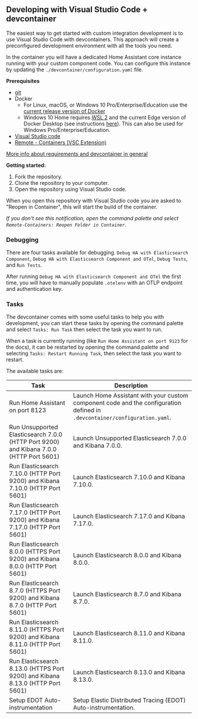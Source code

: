 ## Developing with Visual Studio Code + devcontainer

The easiest way to get started with custom integration development is to use Visual Studio Code with devcontainers. This approach will create a preconfigured development environment with all the tools you need.

In the container you will have a dedicated Home Assistant core instance running with your custom component code. You can configure this instance by updating the `./devcontainer/configuration.yaml` file.

**Prerequisites**

- [git](https://git-scm.com/book/en/v2/Getting-Started-Installing-Git)
- Docker
  -  For Linux, macOS, or Windows 10 Pro/Enterprise/Education use the [current release version of Docker](https://docs.docker.com/install/)
  -   Windows 10 Home requires [WSL 2](https://docs.microsoft.com/windows/wsl/wsl2-install) and the current Edge version of Docker Desktop (see instructions [here](https://docs.docker.com/docker-for-windows/wsl-tech-preview/)). This can also be used for Windows Pro/Enterprise/Education.
- [Visual Studio code](https://code.visualstudio.com/)
- [Remote - Containers (VSC Extension)][extension-link]

[More info about requirements and devcontainer in general](https://code.visualstudio.com/docs/remote/containers#_getting-started)

[extension-link]: https://marketplace.visualstudio.com/items?itemName=ms-vscode-remote.remote-containers

**Getting started:**

1. Fork the repository.
2. Clone the repository to your computer.
3. Open the repository using Visual Studio code.

When you open this repository with Visual Studio code you are asked to "Reopen in Container", this will start the build of the container.

_If you don't see this notification, open the command palette and select `Remote-Containers: Reopen Folder in Container`._

### Debugging

There are four tasks available for debugging. `Debug HA with Elasticsearch Component`, `Debug HA with Elasticsearch Component and OTel`, `Debug Tests`, and `Run Tests`.

After running `Debug HA with Elasticsearch Component and OTel` the first time, you will have to manually populate `.otelenv` with an OTLP endpoint and authentication key.

### Tasks

The devcontainer comes with some useful tasks to help you with development, you can start these tasks by opening the command palette and select `Tasks: Run Task` then select the task you want to run.

When a task is currently running (like `Run Home Assistant on port 9123` for the docs), it can be restarted by opening the command palette and selecting `Tasks: Restart Running Task`, then select the task you want to restart.

The available tasks are:

Task | Description
-- | --
Run Home Assistant on port 8123 | Launch Home Assistant with your custom component code and the configuration defined in `.devcontainer/configuration.yaml`.
Run Unsupported Elasticsearch 7.0.0 (HTTP Port 9200) and Kibana 7.0.0 (HTTP Port 5601) | Launch Unsupported Elasticsearch 7.0.0 and Kibana 7.0.0.
Run Elasticsearch 7.10.0 (HTTP Port 9200) and Kibana 7.10.0 (HTTP Port 5601) | Launch Elasticsearch 7.10.0 and Kibana 7.10.0.
Run Elasticsearch 7.17.0 (HTTP Port 9200) and Kibana 7.17.0 (HTTP Port 5601) | Launch Elasticsearch 7.17.0 and Kibana 7.17.0.
Run Elasticsearch 8.0.0 (HTTPS Port 9200) and Kibana 8.0.0 (HTTP Port 5601) | Launch Elasticsearch 8.0.0 and Kibana 8.0.0.
Run Elasticsearch 8.7.0 (HTTPS Port 9200) and Kibana 8.7.0 (HTTP Port 5601) | Launch Elasticsearch 8.7.0 and Kibana 8.7.0.
Run Elasticsearch 8.11.0 (HTTPS Port 9200) and Kibana 8.11.0 (HTTP Port 5601) | Launch Elasticsearch 8.11.0 and Kibana 8.11.0.
Run Elasticsearch 8.13.0 (HTTPS Port 9200) and Kibana 8.13.0 (HTTP Port 5601) | Launch Elasticsearch 8.13.0 and Kibana 8.13.0.
Setup EDOT Auto-instrumentation | Setup Elastic Distributed Tracing (EDOT) Auto-instrumentation.


